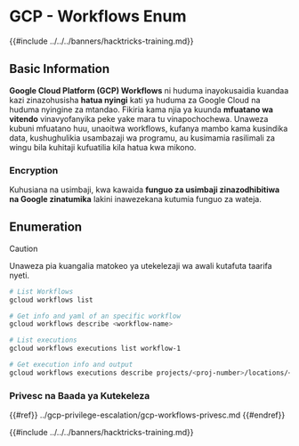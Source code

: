 # GCP - Workflows Enum

{{#include ../../../banners/hacktricks-training.md}}

## Basic Information

**Google Cloud Platform (GCP) Workflows** ni huduma inayokusaidia kuandaa kazi zinazohusisha **hatua nyingi** kati ya huduma za Google Cloud na huduma nyingine za mtandao. Fikiria kama njia ya kuunda **mfuatano wa vitendo** vinavyofanyika peke yake mara tu vinapochochewa. Unaweza kubuni mfuatano huu, unaoitwa workflows, kufanya mambo kama kusindika data, kushughulikia usambazaji wa programu, au kusimamia rasilimali za wingu bila kuhitaji kufuatilia kila hatua kwa mikono.

### Encryption

Kuhusiana na usimbaji, kwa kawaida **funguo za usimbaji zinazodhibitiwa na Google zinatumika** lakini inawezekana kutumia funguo za wateja.

## Enumeration

> [!CAUTION]
> Unaweza pia kuangalia matokeo ya utekelezaji wa awali kutafuta taarifa nyeti.
```bash
# List Workflows
gcloud workflows list

# Get info and yaml of an specific workflow
gcloud workflows describe <workflow-name>

# List executions
gcloud workflows executions list workflow-1

# Get execution info and output
gcloud workflows executions describe projects/<proj-number>/locations/<location>/workflows/<workflow-name>/executions/<execution-id>
```
### Privesc na Baada ya Kutekeleza

{{#ref}}
../gcp-privilege-escalation/gcp-workflows-privesc.md
{{#endref}}

{{#include ../../../banners/hacktricks-training.md}}
